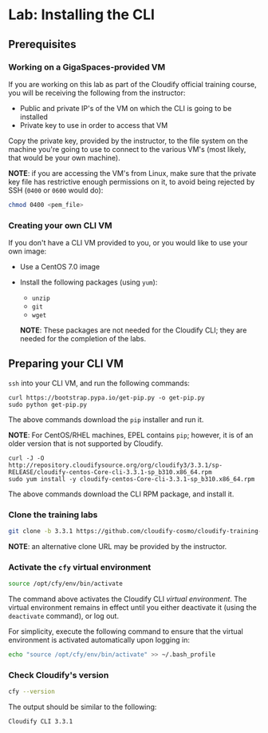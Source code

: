 # Lab: Installing the CLI

## Prerequisites

### Working on a GigaSpaces-provided VM

If you are working on this lab as part of the Cloudify official training course, you will be receiving
the following from the instructor:

* Public and private IP's of the VM on which the CLI is going to be installed
* Private key to use in order to access that VM

Copy the private key, provided by the instructor, to the file system on the machine you're going to use
to connect to the various VM's (most likely, that would be your own machine).

**NOTE**: if you are accessing the VM's from Linux, make sure that the private key file has restrictive enough
permissions on it, to avoid being rejected by SSH (`0400` or `0600` would do):

```bash
chmod 0400 <pem_file>
```

### Creating your own CLI VM

If you don't have a CLI VM provided to you, or you would like to use your own image:

* Use a CentOS 7.0 image
* Install the following packages (using `yum`):
  * `unzip`
  * `git`
  * `wget`

  **NOTE**: These packages are not needed for the Cloudify CLI; they are needed for the completion of the labs.

## Preparing your CLI VM

`ssh` into your CLI VM, and run the following commands:

```
curl https://bootstrap.pypa.io/get-pip.py -o get-pip.py
sudo python get-pip.py
```

The above commands download the `pip` installer and run it.

**NOTE**: For CentOS/RHEL machines, EPEL contains `pip`; however, it is of an older version that is not supported
by Cloudify.

```
curl -J -O http://repository.cloudifysource.org/org/cloudify3/3.3.1/sp-RELEASE/cloudify-centos-Core-cli-3.3.1-sp_b310.x86_64.rpm
sudo yum install -y cloudify-centos-Core-cli-3.3.1-sp_b310.x86_64.rpm
```

The above commands download the CLI RPM package, and install it.

### Clone the training labs

```bash
git clone -b 3.3.1 https://github.com/cloudify-cosmo/cloudify-training-labs
```

**NOTE**: an alternative clone URL may be provided by the instructor.

### Activate the `cfy` virtual environment

```bash
source /opt/cfy/env/bin/activate
```

The command above activates the Cloudify CLI *virtual environment*. The virtual environment remains in effect until you
either deactivate it (using the `deactivate` command), or log out.

For simplicity, execute the following command to ensure that the virtual environment is activated automatically upon
logging in:

```bash
echo "source /opt/cfy/env/bin/activate" >> ~/.bash_profile
```

### Check Cloudify's version

```bash
cfy --version
```

The output should be similar to the following:

```
Cloudify CLI 3.3.1
```
